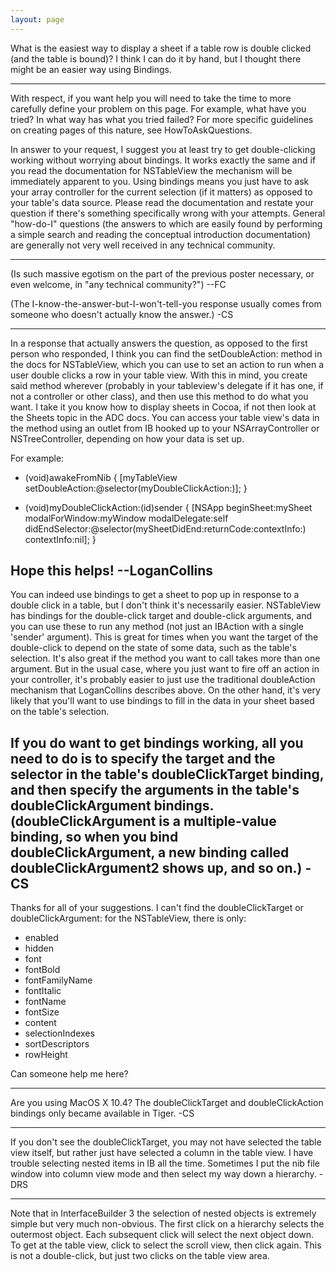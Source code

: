```yaml
---
layout: page
---
```


What is the easiest way to display a sheet if a table row is double clicked (and the table is bound)? I think I can do it by hand, but I thought there might be an easier way using Bindings.

----

With respect, if you want help you will need to take the time to more carefully define your problem on this page. For example, what have you tried? In what way has what you tried failed? For more specific guidelines on creating pages of this nature, see HowToAskQuestions.

In answer to your request, I suggest you at least try to get double-clicking working without worrying about bindings. It works exactly the same and if you read the documentation for NSTableView the mechanism will be immediately apparent to you. Using bindings means you just have to ask your array controller for the current selection (if it matters) as opposed to your table's data source. Please read the documentation and restate your question if there's something specifically wrong with your attempts. General "how-do-I" questions (the answers to which are easily found by performing a simple search and reading the conceptual introduction documentation) are generally not very well received in any technical community.

----

(Is such massive egotism on the part of the previous poster necessary, or even welcome, in "any technical community?") --FC

(The I-know-the-answer-but-I-won't-tell-you response usually comes from someone who doesn't actually know the answer.) -CS

----
In a response that actually answers the question, as opposed to the first person who responded, I think you can find the setDoubleAction: method in the docs for NSTableView, which you can use to set an action to run when a user double clicks a row in your table view. With this in mind, you create said method wherever (probably in your tableview's delegate if it has one, if not a controller or other class), and then use this method to do what you want. I take it you know how to display sheets in Cocoa, if not then look at the Sheets topic in the ADC docs. You can access your table view's data in the method using an outlet from IB hooked up to your NSArrayController or NSTreeController, depending on how your data is set up. 

For example:

    
- (void)awakeFromNib {
     [myTableView setDoubleAction:@selector(myDoubleClickAction:)];
}

- (void)myDoubleClickAction:(id)sender {
     [NSApp beginSheet:mySheet modalForWindow:myWindow modalDelegate:self didEndSelector:@selector(mySheetDidEnd:returnCode:contextInfo:) contextInfo:nil];
}


Hope this helps! --LoganCollins
----
You can indeed use bindings to get a sheet to pop up in response to a double click in a table, but I don't think it's necessarily easier. NSTableView has bindings for the double-click target and double-click arguments, and you can use these to run any method (not just an IBAction with a single 'sender' argument). This is great for times when you want the target of the double-click to depend on the state of some data, such as the table's selection. It's also great if the method you want to call takes more than one argument. But in the usual case, where you just want to fire off an action in your controller, it's probably easier to just use the traditional doubleAction mechanism that LoganCollins describes above. On the other hand, it's very likely that you'll want to use bindings to fill in the data in your sheet based on the table's selection.

If you do want to get bindings working, all you need to do is to specify the target and the selector in the table's doubleClickTarget binding, and then specify the arguments in the table's doubleClickArgument bindings. (doubleClickArgument is a multiple-value binding, so when you bind doubleClickArgument, a new binding called doubleClickArgument2 shows up, and so on.)
-CS
---- 
Thanks for all of your suggestions. I can't find the doubleClickTarget or doubleClickArgument: for the NSTableView, there is only:

* enabled
* hidden
* font
* fontBold
* fontFamilyName
* fontItalic
* fontName
* fontSize
* content
* selectionIndexes
* sortDescriptors
* rowHeight

Can someone help me here?

----
Are you using MacOS X 10.4? The doubleClickTarget and doubleClickAction bindings only became available in Tiger. -CS

----
If you don't see the doubleClickTarget, you may not have selected the table view itself, but rather just have selected a column in the table view.
I have trouble selecting nested items in IB all the time. Sometimes I put the nib file window into column view mode and then select my way down 
a hierarchy. -DRS 

----
Note that in InterfaceBuilder 3 the selection of nested objects is extremely simple but very much non-obvious. The first click on a hierarchy selects the outermost object. Each subsequent click will select the next object down. To get at the table view, click to select the scroll view, then click again. This is not a double-click, but just two clicks on the table view area.
